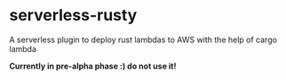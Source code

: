 # serverless-rusty
﻿﻿A serverless plugin to deploy rust lambdas to AWS with the help of cargo lambda

  **Currently in pre-alpha phase :) do not use it!**
